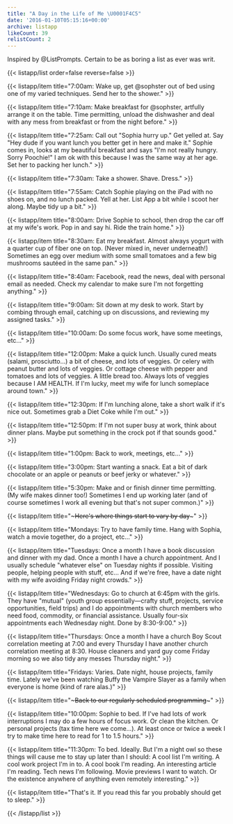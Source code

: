 ```yaml
---
title: "A Day in the Life of Me \U0001F4C5"
date: '2016-01-10T05:15:16+00:00'
archive: listapp
likeCount: 39
relistCount: 2
---
```


Inspired by @ListPrompts. Certain to be as boring a list as ever was writ.

<!--more-->

{{< listapp/list order=false reverse=false >}}

   {{< listapp/item title="7:00am: Wake up, get @sophster out of bed using one of my varied techniques. Send her to the shower." >}}

   {{< listapp/item title="7:10am: Make breakfast for @sophster, artfully arrange it on the table. Time permitting, unload the dishwasher and deal with any mess from breakfast or from the night before." >}}

   {{< listapp/item title="7:25am: Call out \"Sophia hurry up.\" Get yelled at. Say \"Hey dude if you want lunch you better get in here and make it.\" Sophie comes in, looks at my beautiful breakfast and says \"I'm not really hungry. Sorry Poochie!\" I am ok with this because I was the same way at her age. Set her to packing her lunch." >}}

   {{< listapp/item title="7:30am: Take a shower. Shave. Dress." >}}

   {{< listapp/item title="7:55am: Catch Sophie playing on the iPad with no shoes on, and no lunch packed. Yell at her. List App a bit while I scoot her along. Maybe tidy up a bit." >}}

   {{< listapp/item title="8:00am: Drive Sophie to school, then drop the car off at my wife's work. Pop in and say hi. Ride the train home." >}}

   {{< listapp/item title="8:30am: Eat my breakfast. Almost always yogurt with a quarter cup of fiber one on top. (Never mixed in, never underneath!) Sometimes an egg over medium with some small tomatoes and a few big mushrooms sautéed in the same pan." >}}

   {{< listapp/item title="8:40am: Facebook, read the news, deal with personal email as needed. Check my calendar to make sure I'm not forgetting anything." >}}

   {{< listapp/item title="9:00am: Sit down at my desk to work. Start by combing through email, catching up on discussions, and reviewing my assigned tasks." >}}

   {{< listapp/item title="10:00am: Do some focus work, have some meetings, etc..." >}}

   {{< listapp/item title="12:00pm: Make a quick lunch. Usually cured meats (salami, prosciutto...) a bit of cheese, and lots of veggies. Or celery with peanut butter and lots of veggies. Or cottage cheese with pepper and tomatoes and lots of veggies. A little bread too. Always lots of veggies because I AM HEALTH. If I'm lucky, meet my wife for lunch someplace around town." >}}

   {{< listapp/item title="12:30pm: If I'm lunching alone, take a short walk if it's nice out. Sometimes grab a Diet Coke while I'm out." >}}

   {{< listapp/item title="12:50pm: If I'm not super busy at work, think about dinner plans. Maybe put something in the crock pot if that sounds good." >}}

   {{< listapp/item title="1:00pm: Back to work, meetings, etc..." >}}

   {{< listapp/item title="3:00pm: Start wanting a snack. Eat a bit of dark chocolate or an apple or peanuts or beef jerky or whatever." >}}

   {{< listapp/item title="5:30pm: Make and or finish dinner time permitting. (My wife makes dinner too!) Sometimes I end up working later (and of course sometimes I work all evening but that's not super common.)" >}}

   {{< listapp/item title="~~~Here's where things start to vary by day~~~" >}}

   {{< listapp/item title="Mondays: Try to have family time. Hang with Sophia, watch a movie together, do a project, etc..." >}}

   {{< listapp/item title="Tuesdays: Once a month I have a book discussion and dinner with my dad. Once a month I have a church appointment. And I usually schedule \"whatever else\" on Tuesday nights if possible. Visiting people, helping people with stuff, etc... And if we're free, have a date night with my wife avoiding Friday night crowds." >}}

   {{< listapp/item title="Wednesdays: Go to church at 6:45pm with the girls. They have \"mutual\" (youth group essentially—crafty stuff, projects, service opportunities, field trips) and I do appointments with church members who need food, commodity, or financial assistance. Usually four-six appointments each Wednesday night. Done by 8:30-9:00." >}}

   {{< listapp/item title="Thursdays: Once a month I have a church Boy Scout correlation meeting at 7:00 and every Thursday I have another church correlation meeting at 8:30. House cleaners and yard guy come Friday morning so we also tidy any messes Thursday night." >}}

   {{< listapp/item title="Fridays: Varies. Date night, house projects, family time. Lately we've been watching Buffy the Vampire Slayer as a family when everyone is home (kind of rare alas.)" >}}

   {{< listapp/item title="~~~Back to our regularly scheduled programming~~~" >}}

   {{< listapp/item title="10:00pm: Sophie to bed. If I've had lots of work interruptions I may do a few hours of focus work. Or clean the kitchen. Or personal projects (tax time here we come...). At least once or twice a week I try to make time here to read for 1 to 1.5 hours." >}}

   {{< listapp/item title="11:30pm: To bed. Ideally. But I'm a night owl so these things will cause me to stay up later than I should: A cool list I'm writing. A cool work project I'm in to. A cool book I'm reading. An interesting article I'm reading. Tech news I'm following. Movie previews I want to watch. Or the existence anywhere of anything even remotely interesting." >}}

   {{< listapp/item title="That's it. If you read this far you probably should get to sleep." >}}

{{< /listapp/list >}}
